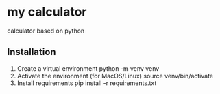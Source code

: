 # my calculator
calculator based on python

## Installation

1. Create a virtual environment
       python -m venv venv
2. Activate the environment (for MacOS/Linux)
       source venv/bin/activate
3. Install requirements
       pip install -r requirements.txt